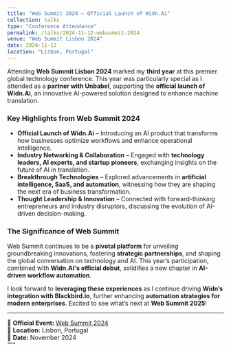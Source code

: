 ```yaml
---
title: "Web Summit 2024 – Official Launch of Widn.Ai"
collection: talks
type: "Conference Attendance"
permalink: /talks/2024-11-12-websummit-2024
venue: "Web Summit Lisbon 2024"
date: 2024-11-12
location: "Lisbon, Portugal"
---
```


Attending **Web Summit Lisbon 2024** marked my **third year** at this premier global technology conference. This year was particularly special as I attended as a **partner with Unbabel**, supporting the **official launch of Widn.Ai**, an innovative AI-powered solution designed to enhance machine translation.

### Key Highlights from Web Summit 2024  
- **Official Launch of Widn.Ai** – Introducing an AI product that transforms how businesses optimize workflows and enhance operational intelligence.  
- **Industry Networking & Collaboration** – Engaged with **technology leaders, AI experts, and startup pioneers**, exchanging insights on the future of AI in translation.  
- **Breakthrough Technologies** – Explored advancements in **artificial intelligence, SaaS, and automation**, witnessing how they are shaping the next era of business transformation.  
- **Thought Leadership & Innovation** – Connected with forward-thinking entrepreneurs and industry disruptors, discussing the evolution of AI-driven decision-making.  

### The Significance of Web Summit  
Web Summit continues to be a **pivotal platform** for unveiling groundbreaking innovations, fostering **strategic partnerships**, and shaping the global conversation on technology and AI. This year’s participation, combined with **Widn.Ai's official debut**, solidifies a new chapter in **AI-driven workflow automation**.  

I look forward to **leveraging these experiences** as I continue driving **Widn’s integration with Blackbird.io**, further enhancing **automation strategies for modern enterprises**. Excited to see what’s next at **Web Summit 2025**!  

---  
🔗 **Official Event:** [Web Summit 2024](https://websummit.com)  
📍 **Location:** Lisbon, Portugal  
📅 **Date:** November 2024  
"""
